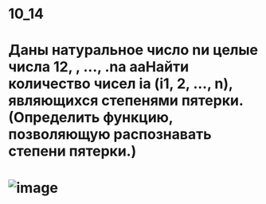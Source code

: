 # 10_14
# Даны натуральное число nи целые числа 12,  , ...,  .na   aaНайти количество чисел ia (i1, 2, ..., n), являющихся степенями пятерки. (Определить функцию, позволяющую распознавать степени пятерки.)
# ![image](https://user-images.githubusercontent.com/113889600/213622275-19b427a4-c5ff-4310-9bc6-6142da6f6221.png)
